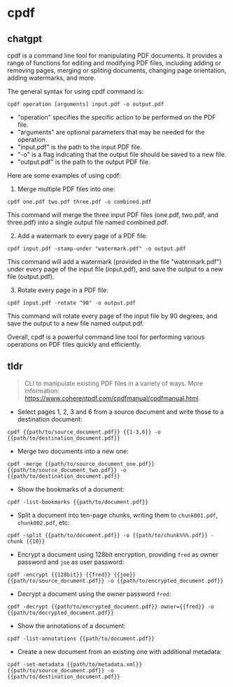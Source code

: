 # cpdf 
## chatgpt 
cpdf is a command line tool for manipulating PDF documents. It provides a range of functions for editing and modifying PDF files, including adding or removing pages, merging or spliting documents, changing page orientation, adding watermarks, and more. 

The general syntax for using cpdf command is:

```
cpdf operation [arguments] input.pdf -o output.pdf
```

- "operation" specifies the specific action to be performed on the PDF file.
- "arguments" are optional parameters that may be needed for the operation.
- "input.pdf" is the path to the input PDF file.
- "-o" is a flag indicating that the output file should be saved to a new file.
- "output.pdf" is the path to the output PDF file.

Here are some examples of using cpdf:

1. Merge multiple PDF files into one:

```
cpdf one.pdf two.pdf three.pdf -o combined.pdf
```

This command will merge the three input PDF files (one.pdf, two.pdf, and three.pdf) into a single output file named combined.pdf.

2. Add a watermark to every page of a PDF file:

```
cpdf input.pdf -stamp-under "watermark.pdf" -o output.pdf
```

This command will add a watermark (provided in the file "watermark.pdf") under every page of the input file (input.pdf), and save the output to a new file (output.pdf).

3. Rotate every page in a PDF file:

```
cpdf input.pdf -rotate "90" -o output.pdf
```

This command will rotate every page of the input file by 90 degrees, and save the output to a new file named output.pdf. 

Overall, cpdf is a powerful command line tool for performing various operations on PDF files quickly and efficiently. 

## tldr 
 
> CLI to manipulate existing PDF files in a variety of ways.
> More information: <https://www.coherentpdf.com/cpdfmanual/cpdfmanual.html>.

- Select pages 1, 2, 3 and 6 from a source document and write those to a destination document:

`cpdf {{path/to/source_document.pdf}} {{1-3,6}} -o {{path/to/destination_document.pdf}}`

- Merge two documents into a new one:

`cpdf -merge {{path/to/source_document_one.pdf}} {{path/to/source_document_two.pdf}} -o {{path/to/destination_document.pdf}}`

- Show the bookmarks of a document:

`cpdf -list-bookmarks {{path/to/document.pdf}}`

- Split a document into ten-page chunks, writing them to `chunk001.pdf`, `chunk002.pdf`, etc:

`cpdf -split {{path/to/document.pdf}} -o {{path/to/chunk%%%.pdf}} -chunk {{10}}`

- Encrypt a document using 128bit encryption, providing `fred` as owner password and `joe` as user password:

`cpdf -encrypt {{128bit}} {{fred}} {{joe}} {{path/to/source_document.pdf}} -o {{path/to/encrypted_document.pdf}}`

- Decrypt a document using the owner password `fred`:

`cpdf -decrypt {{path/to/encrypted_document.pdf}} owner={{fred}} -o {{path/to/decrypted_document.pdf}}`

- Show the annotations of a document:

`cpdf -list-annotations {{path/to/document.pdf}}`

- Create a new document from an existing one with additional metadata:

`cpdf -set-metadata {{path/to/metadata.xml}} {{path/to/source_document.pdf}} -o {{path/to/destination_document.pdf}}`
